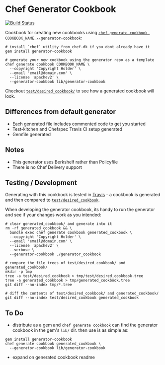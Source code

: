 # Chef Generator Cookbook

[![Build Status](https://travis-ci.org/atheiman/chef-generator-cookbook.svg?branch=master)](https://travis-ci.org/atheiman/chef-generator-cookbook)

Cookbook for creating new cookbooks using [`chef generate cookbook COOKBOOK_NAME --generator-cookbook`](https://docs.chef.io/ctl_chef.html#chef-generate-cookbook):

```shell
# install `chef` utility from chef-dk if you dont already have it
gem install generator-cookbook

# generate your new cookbook using the generator repo as a template
chef generate cookbook COOKBOOK_NAME \
  --copyright 'Copyright Holder' \
  --email 'email@domain.com' \
  --license 'apachev2' \
  --generator-cookbook lib/generator-cookbook
```

Checkout [`test/desired_cookbook/`](./test/desired_cookbook/) to see how a generated cookbook will look.

## Differences from default generator

- Each generated file includes commented code to get you started
- Test-kitchen and Chefspec Travis CI setup generated
- Gemfile generated

## Notes

- This generator uses Berkshelf rather than Policyfile
- There is no Chef Delivery support

## Testing / Development

Generating with this cookbook is tested in [Travis](https://travis-ci.org/atheiman/chef-generator-cookbook/) - a cookbook is generated and then compared to [`test/desired_cookbook`](./test/desired_cookbook/).

When developing the generator cookbook, its handy to run the generator and see if your changes work as you intended:

```shell
# clear generated_cookbook/ and generate into it
rm -rf generated_cookbook && \
  bundle exec chef generate cookbook generated_cookbook \
  --copyright 'Copyright Holder' \
  --email 'email@domain.com' \
  --license 'apachev2' \
  --verbose \
  --generator-cookbook ./generator_cookbook

# compare the file trees of test/desired_cookbook/ and generated_cookbook/
mkdir -p tmp
tree -a test/desired_cookbook > tmp/test/desired_cookbook.tree
tree -a generated_cookbook > tmp/generated_cookbook.tree
git diff --no-index tmp/*.tree

# diff the contents of test/desired_cookbook/ and generated_cookbook/
git diff --no-index test/desired_cookbook generated_cookbook
```

## To Do

- distribute as a gem and `chef generate cookbook` can find the generator cookbook in the gem's `lib/` dir. then use is as simple as:
```
gem install generator-cookbook
chef generate cookbook generated_cookbook \
  --generator-cookbook lib/generator-cookbook
```
- expand on generated cookbook readme
